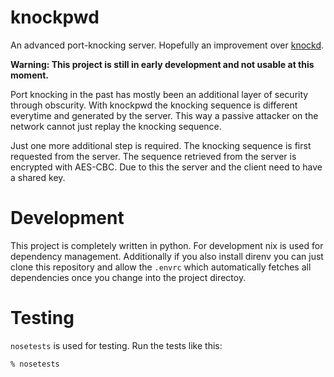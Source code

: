 # knockpwd

An advanced port-knocking server. Hopefully an improvement over [knockd](http://www.zeroflux.org/projects/knock/).

**Warning: This project is still in early development and not usable at this moment.**

Port knocking in the past has mostly been an additional layer of security through obscurity. With knockpwd the knocking sequence is different everytime and generated by the server. This way a passive attacker on the network cannot just replay the knocking sequence.

Just one more additional step is required. The knocking sequence is first requested from the server. The sequence retrieved from the server is encrypted with AES-CBC. Due to this the server and the client need to have a shared key.

# Development

This project is completely written in python. For development nix is used for dependency management.
Additionally if you also install direnv you can just clone this repository and allow the `.envrc` which automatically fetches all dependencies once you change into the project directoy.

# Testing

`nosetests` is used for testing. Run the tests like this:

    % nosetests

